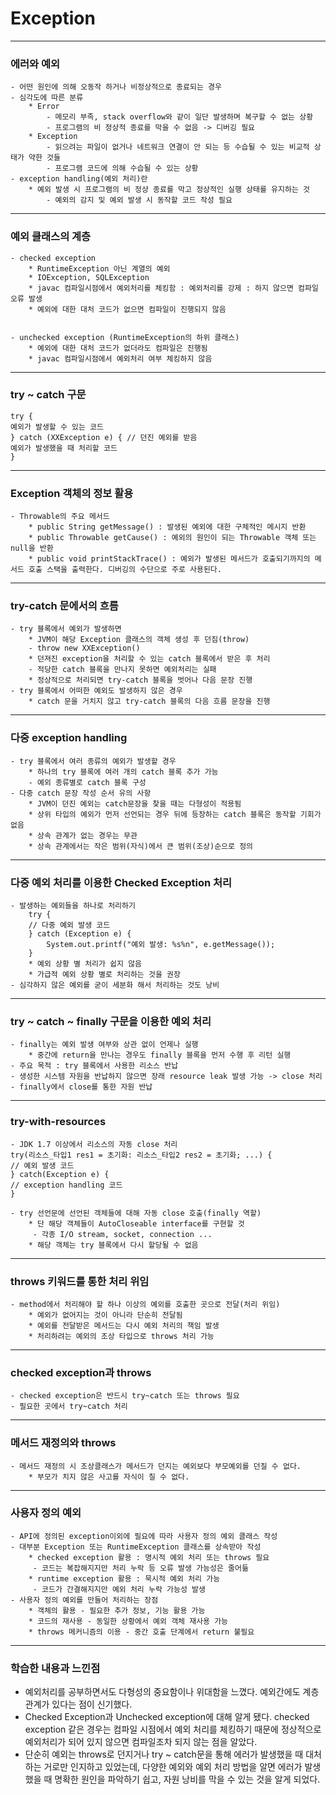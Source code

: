 # Exception

-------------
### 에러와 예외
	- 어떤 원인에 의해 오동작 하거나 비정상적으로 종료되는 경우
	- 심각도에 따른 분류
		* Error
			- 메모리 부족, stack overflow와 같이 일단 발생하며 복구할 수 없는 상황
			- 프로그램의 비 정상적 종료를 막을 수 없음 -> 디버깅 필요
		* Exception
			- 읽으려는 파일이 없거나 네트워크 연결이 안 되는 등 수습될 수 있는 비교적 상태가 약한 것들
			- 프로그램 코드에 의해 수습될 수 있는 상황
	- exception handling(예외 처리)란
		* 예외 발생 시 프로그램의 비 정상 종료를 막고 정상적인 실행 상태를 유지하는 것
			- 예외의 감지 및 예외 발생 시 동작할 코드 작성 필요

-------------
### 예외 클래스의 계층
	- checked exception
		* RuntimeException 아닌 계열의 예외
		* IOException, SQLException
		* javac 컴파일시점에서 예외처리를 체킹함 : 예외처리를 강제 : 하지 않으면 컴파일 오류 발생
		* 예외에 대한 대처 코드가 없으면 컴파일이 진행되지 않음
		
		
	- unchecked exception (RuntimeException의 하위 클래스)
		* 예외에 대한 대처 코드가 없더라도 컴파일은 진행됨
		* javac 컴파일시점에서 예외처리 여부 체킹하지 않음

-------------
### try ~ catch 구문
	
	try {
	예외가 발생할 수 있는 코드
	} catch (XXException e) { // 던진 예외를 받음
	예외가 발생했을 때 처리할 코드
	}

-------------
### Exception 객체의 정보 활용
	- Throwable의 주요 메서드
		* public String getMessage() : 발생된 예외에 대한 구체적인 메시지 반환
		* public Throwable getCause() : 예외의 원인이 되는 Throwable 객체 또는 null을 반환
		* public void printStackTrace() : 예외가 발생된 메서드가 호출되기까지의 메서드 호출 스택을 출력한다. 디버깅의 수단으로 주로 사용된다.
		
-------------
### try-catch 문에서의 흐름
	- try 블록에서 예외가 발생하면
		* JVM이 해당 Exception 클래스의 객체 생성 후 던짐(throw)
		- throw new XXException()
		* 던져진 exception을 처리할 수 있는 catch 블록에서 받은 후 처리
		- 적당한 catch 블록을 만나지 못하면 예외처리는 실패
		* 정상적으로 처리되면 try-catch 블록을 벗어나 다음 문장 진행
	- try 블록에서 어떠한 예외도 발생하지 않은 경우
		* catch 문을 거치지 않고 try-catch 블록의 다음 흐름 문장을 진행	
		
--------------
### 다중 exception handling
	- try 블록에서 여러 종류의 예외가 발생할 경우
		* 하나의 try 블록에 여러 개의 catch 블록 추가 가능
		- 예외 종류별로 catch 블록 구성
	- 다중 catch 문장 작성 순서 유의 사항
		* JVM이 던진 예외는 catch문장을 찾을 때는 다형성이 적용됨
		* 상위 타입의 예외가 먼저 선언되는 경우 뒤에 등장하는 catch 블록은 동작할 기회가 없음
		* 상속 관계가 없는 경우는 무관
		* 상속 관계에서는 작은 범위(자식)에서 큰 범위(조상)순으로 정의
		
--------------
### 다중 예외 처리를 이용한 Checked Exception 처리
	- 발생하는 예외들을 하나로 처리하기
		try {
		// 다중 예외 발생 코드
		} catch (Exception e) {
			System.out.printf("예외 발생: %s%n", e.getMessage());
		}
		* 예외 상황 별 처리가 쉽지 않음
		* 가급적 예외 상황 별로 처리하는 것을 권장
	- 심각하지 않은 예외를 굳이 세분화 해서 처리하는 것도 낭비

--------------
### try ~ catch ~ finally 구문을 이용한 예외 처리

	- finally는 예외 발생 여부와 상관 없이 언제나 실행
		* 중간에 return을 만나는 경우도 finally 블록을 먼저 수행 후 리턴 실행
	- 주요 목적 : try 블록에서 사용한 리소스 반납
	- 생성한 시스템 자원을 반납하지 않으면 장래 resource leak 발생 가능 -> close 처리
	- finally에서 close를 통한 자원 반납

--------------	
### try-with-resources

	- JDK 1.7 이상에서 리소스의 자동 close 처리
	try(리소스_타입1 res1 = 초기화: 리소스_타입2 res2 = 초기화; ...) {
	// 예외 발생 코드
	} catch(Exception e) {
	// exception handling 코드
	}
	
	- try 선언문에 선언된 객체들에 대해 자동 close 호출(finally 역할)
		* 단 해당 객체들이 AutoCloseable interface를 구현할 것
		 - 각종 I/O stream, socket, connection ...
		* 해당 객체는 try 블록에서 다시 할당될 수 없음

--------------
### throws 키워드를 통한 처리 위임

	- method에서 처리해야 할 하나 이상의 예외를 호출한 곳으로 전달(처리 위임)
		* 예외가 없어지는 것이 아니라 단순히 전달됨
		* 예외를 전달받은 메서드는 다시 예외 처리의 책임 발생
		* 처리하려는 예외의 조상 타입으로 throws 처리 가능
	
--------------	
### checked exception과 throws

	- checked exception은 반드시 try~catch 또는 throws 필요
	- 필요한 곳에서 try~catch 처리
	
--------------	
### 메서드 재정의와 throws

	- 메서드 재정의 시 조상클래스가 메서드가 던지는 예외보다 부모예외를 던질 수 없다.
		* 부모가 치지 않은 사고를 자식이 칠 수 없다.
	
--------------	
### 사용자 정의 예외

	- API에 정의된 exception이외에 필요에 따라 사용자 정의 예외 클래스 작성
	- 대부분 Exception 또는 RuntimeException 클래스를 상속받아 작성
		* checked exception 활용 : 명시적 예외 처리 또는 throws 필요
		 - 코드는 복잡해지지만 처리 누락 등 오류 발생 가능성은 줄어듦
		* runtime exception 활용 : 묵시적 예외 처리 가능
		 - 코드가 간결해지지만 예외 처리 누락 가능성 발생
	- 사용자 정의 예외를 만들어 처리하는 장점
		* 객체의 활용 - 필요한 추가 정보, 기능 활용 가능
		* 코드의 재사용 - 동일한 상황에서 예외 객체 재사용 가능
		* throws 메커니즘의 이용 - 중간 호출 단계에서 return 불필요
		
--------------
### 학습한 내용과 느낀점
- 예외처리를 공부하면서도 다형성의 중요함이나 위대함을 느꼈다. 예외간에도 계층 관계가 있다는 점이 신기했다.
- Checked Exception과 Unchecked exception에 대해 알게 됐다. checked exception 같은 경우는 컴파일 시점에서 예외 처리를 체킹하기 때문에 정상적으로 예외처리가 되어 있지 않으면 컴파일조차 되지 않는 점을 알았다.
- 단순히 예외는 throws로 던지거나 try ~ catch문을 통해 에러가 발생했을 때 대처하는 거로만 인지하고 있었는데, 다양한 예외와 예외 처리 방법을 알면 에러가 발생했을 때 명확한 원인을 파악하기 쉽고, 자원 낭비를 막을 수 있는 것을 알게 되었다.